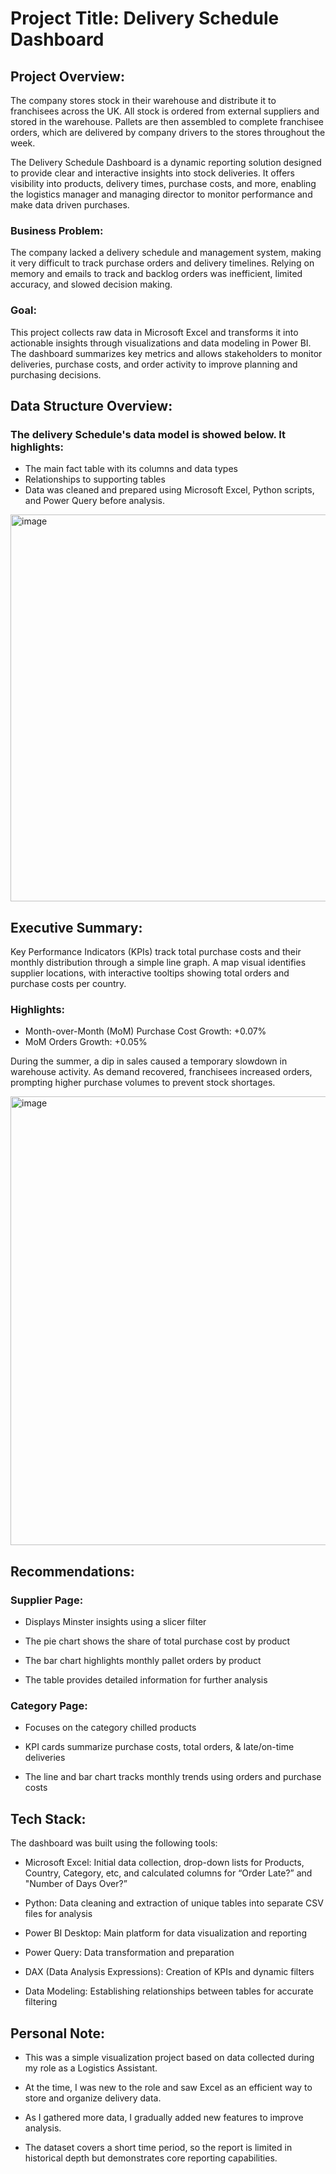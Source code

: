# Project Title: Delivery Schedule Dashboard


## Project Overview:
The company stores stock in their warehouse and distribute it to franchisees across the UK. All stock is ordered from external suppliers and stored in the warehouse. Pallets are then assembled to complete franchisee orders, which are delivered by company drivers to the stores throughout the week.

The Delivery Schedule Dashboard is a dynamic reporting solution designed to provide clear and interactive insights into stock deliveries. It offers visibility into products, delivery times, purchase costs, and more, enabling the logistics manager and managing director to monitor performance and make data driven purchases.

### Business Problem:
The company lacked a delivery schedule and management system, making it very difficult to track purchase orders and delivery timelines. Relying on memory and emails to track and backlog orders was inefficient, limited accuracy, and slowed decision making.

### Goal:
This project collects raw data in Microsoft Excel and transforms it into actionable insights through visualizations and data modeling in Power BI. The dashboard summarizes key metrics and allows stakeholders to monitor deliveries, purchase costs, and order activity to improve planning and purchasing decisions.

## Data Structure Overview:
### The delivery Schedule's data model is showed below. It highlights:
- The main fact table with its columns and data types
- Relationships to supporting tables
- Data was cleaned and prepared using Microsoft Excel, Python scripts, and Power Query before analysis. 

<img width="1201" height="619" alt="image" src="https://github.com/user-attachments/assets/9fe98617-c894-4ce5-98ca-9a8b75d47fc6" />


## Executive Summary:
Key Performance Indicators (KPIs) track total purchase costs and their monthly distribution through a simple line graph. A map visual identifies supplier locations, with interactive tooltips showing total orders and purchase costs per country.

### Highlights:
- Month-over-Month (MoM) Purchase Cost Growth: +0.07%
- MoM Orders Growth: +0.05%

During the summer, a dip in sales caused a temporary slowdown in warehouse activity. As demand recovered, franchisees increased orders, prompting higher purchase volumes to prevent stock shortages.

<img width="1281" height="718" alt="image" src="https://github.com/user-attachments/assets/5ab6719e-3898-4c14-ad73-c9ae4588b43b" />


## Recommendations:
### Supplier Page:
- Displays Minster insights using a slicer filter
  
- The pie chart shows the share of total purchase cost by product
  
- The bar chart highlights monthly pallet orders by product
  
- The table provides detailed information for further analysis


### Category Page:
- Focuses on the category chilled products
  
- KPI cards summarize purchase costs, total orders, & late/on-time deliveries
  
- The line and bar chart tracks monthly trends using orders and purchase costs


## Tech Stack:
The dashboard was built using the following tools:

- Microsoft Excel: Initial data collection, drop-down lists for Products, Country, Category, etc, and calculated columns for “Order Late?” and "Number of Days Over?”
  
- Python: Data cleaning and extraction of unique tables into separate CSV files for analysis
  
- Power BI Desktop: Main platform for data visualization and reporting

- Power Query: Data transformation and preparation

- DAX (Data Analysis Expressions): Creation of KPIs and dynamic filters

- Data Modeling: Establishing relationships between tables for accurate filtering


## Personal Note:
- This was a simple visualization project based on data collected during my role as a Logistics Assistant.
  
- At the time, I was new to the role and saw Excel as an efficient way to store and organize delivery data.
  
- As I gathered more data, I gradually added new features to improve analysis.
  
- The dataset covers a short time period, so the report is limited in historical depth but demonstrates core reporting capabilities.

